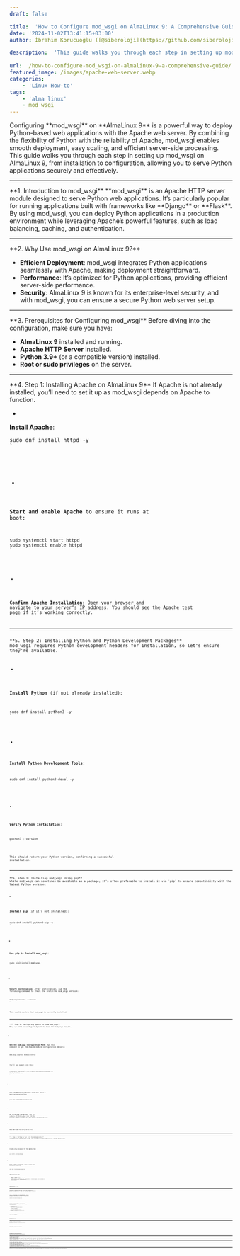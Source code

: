 ```yaml
---
draft: false

title:  'How to Configure mod_wsgi on AlmaLinux 9: A Comprehensive Guide'
date: '2024-11-02T13:41:15+03:00'
author: İbrahim Korucuoğlu ([@siberoloji](https://github.com/siberoloji))

description:  'This guide walks you through each step in setting up mod_wsgi on AlmaLinux 9, from installation to configuration, allowing you to serve Python applications securely and effectively.' 
 
url:  /how-to-configure-mod_wsgi-on-almalinux-9-a-comprehensive-guide/
featured_image: /images/apache-web-server.webp
categories:
    - 'Linux How-to'
tags:
    - 'alma linux'
    - mod_wsgi
---
```


<!-- wp:jetpack/markdown {"source":"Configuring **mod_wsgi** on **AlmaLinux 9** is a powerful way to deploy Python-based web applications with the Apache web server. By combining the flexibility of Python with the reliability of Apache, mod_wsgi enables smooth deployment, easy scaling, and efficient server-side processing. This guide walks you through each step in setting up mod_wsgi on AlmaLinux 9, from installation to configuration, allowing you to serve Python applications securely and effectively. 
\u002d\u002d- 
### **1. Introduction to mod_wsgi** 
**mod_wsgi** is an Apache HTTP server module designed to serve Python web applications. It's particularly popular for running applications built with frameworks like **Django** or **Flask**. By using mod_wsgi, you can deploy Python applications in a production environment while leveraging Apache’s powerful features, such as load balancing, caching, and authentication. 
\u002d\u002d- 
### **2. Why Use mod_wsgi on AlmaLinux 9?** 
1. **Efficient Deployment**: mod_wsgi integrates Python applications seamlessly with Apache, making deployment straightforward.\n2. **Performance**: It’s optimized for Python applications, providing efficient server-side performance.\n3. **Security**: AlmaLinux 9 is known for its enterprise-level security, and with mod_wsgi, you can ensure a secure Python web server setup. 
\u002d\u002d- 
### **3. Prerequisites for Configuring mod_wsgi** 
Before diving into the configuration, make sure you have: 
- **AlmaLinux 9** installed and running.\n- **Apache HTTP Server** installed.\n- **Python 3.9+** (or a compatible version) installed.\n- **Root or sudo privileges** on the server. 
\u002d\u002d- 
### **4. Step 1: Installing Apache on AlmaLinux 9** 
If Apache is not already installed, you’ll need to set it up as mod_wsgi depends on Apache to function. 
1. **Install Apache**: 
   ```bash\n   sudo dnf install httpd -y\n   ``` 
2. **Start and enable Apache** to ensure it runs at boot: 
   ```bash\n   sudo systemctl start httpd\n   sudo systemctl enable httpd\n   ``` 
3. **Confirm Apache Installation**: Open your browser and navigate to your server’s IP address. You should see the Apache test page if it’s working correctly. 
\u002d\u002d- 
### **5. Step 2: Installing Python and Python Development Packages** 
mod_wsgi requires Python development headers for installation, so let’s ensure they’re available. 
1. **Install Python** (if not already installed): 
   ```bash\n   sudo dnf install python3 -y\n   ``` 
2. **Install Python Development Tools**: 
   ```bash\n   sudo dnf install python3-devel -y\n   ``` 
3. **Verify Python Installation**: 
   ```bash\n   python3 \u002d\u002dversion\n   ``` 
   This should return your Python version, confirming a successful installation. 
\u002d\u002d- 
### **6. Step 3: Installing mod_wsgi Using pip** 
While mod_wsgi can sometimes be available as a package, it’s often preferable to install it via `pip` to ensure compatibility with the latest Python version. 
1. **Install pip** (if it’s not installed): 
   ```bash\n   sudo dnf install python3-pip -y\n   ``` 
2. **Use pip to Install mod_wsgi**: 
   ```bash\n   sudo pip3 install mod_wsgi\n   ``` 
3. **Verify Installation**: 
   After installation, run the following command to check the installed mod_wsgi version: 
   ```bash\n   mod_wsgi-express \u002d\u002dversion\n   ``` 
   This should confirm that mod_wsgi is correctly installed. 
\u002d\u002d- 
### **7. Step 4: Configuring Apache to Load mod_wsgi** 
Now, we need to configure Apache to load the mod_wsgi module. 
1. **Get the mod_wsgi Configuration Path**: 
   Run this command to get the Apache module configuration details: 
   ```bash\n   mod_wsgi-express module-config\n   ``` 
   You’ll see output like this: 
   ```apache\n   LoadModule wsgi_module /usr/lib64/httpd/modules/mod_wsgi.so\n   WSGIPythonHome /usr\n   ``` 
2. **Edit the Apache Configuration File**: 
   Open Apache’s main configuration file: 
   ```bash\n   sudo nano /etc/httpd/conf/httpd.conf\n   ``` 
3. **Add the mod_wsgi Configuration**: 
   Copy the `LoadModule` and `WSGIPythonHome` lines from the previous command’s output into your Apache configuration file. 
4. **Save and Close** the configuration file. 
\u002d\u002d- 
### **8. Step 5: Setting Up Your First Python Application** 
To demonstrate the mod_wsgi setup, let’s create a simple “Hello World” Python application. 
1. **Create a New Directory for the Application**: 
   ```bash\n   sudo mkdir /var/www/myapp\n   ``` 
2. **Write a Simple Application**: 
   Create a Python file within this directory: 
   ```bash\n   sudo nano /var/www/myapp/myapp.wsgi\n   ``` 
   Add the following code: 
   ```python\n   def application(environ, start_response):\n       status = '200 OK'\n       output = b'Hello, World!' 
       response_headers = [('Content-type', 'text/plain'), ('Content-Length', str(len(output)))]\n       start_response(status, response_headers) 
       return [output]\n   ``` 
3. **Save and Close** the file. 
\u002d\u002d- 
### **9. Step 6: Configuring mod_wsgi to Serve Your Application** 
Now that the application is ready, let’s configure Apache to serve it. 
1. **Create a Virtual Host for Your Application**: 
   Open a new Apache configuration file for the virtual host: 
   ```bash\n   sudo nano /etc/httpd/conf.d/myapp.conf\n   ``` 
2. **Configure the Virtual Host**: 
   In this configuration file, add the following code (replace `mydomain.com` with your actual domain): 
   ```apache\n   \n       ServerName mydomain.com\n       WSGIScriptAlias / /var/www/myapp/myapp.wsgi 
       \n           Require all granted\n        
       ErrorLog /var/log/httpd/myapp_error.log\n       CustomLog /var/log/httpd/myapp_access.log combined\n   \n   ``` 
   This configuration tells Apache to serve your application when someone accesses `mydomain.com`. 
3. **Save and Close** the file. 
\u002d\u002d- 
### **10. Step 7: Testing the Configuration** 
With everything set up, it’s time to test the configuration. 
1. **Restart Apache** to apply the new configuration: 
   ```bash\n   sudo systemctl restart httpd\n   ``` 
2. **Test the Application**: 
   Open a browser and navigate to `http://mydomain.com`. You should see the message “Hello, World!” indicating that your application is being served correctly. 
\u002d\u002d- 
### **11. Common Errors and Troubleshooting** 
**Issue**: *500 Internal Server Error*  \n**Solution**: Check the `myapp_error.log` file in `/var/log/httpd/` for more information. Often, this error occurs due to permission issues or incorrect WSGI file paths. 
**Issue**: *Module not found errors*  \n**Solution**: Ensure all Python dependencies are installed in the Python environment specified in `WSGIPythonHome`. Using a virtual environment can help manage dependencies cleanly. 
**Issue**: *Cannot locate mod_wsgi.so*  \n**Solution**: Double-check the `LoadModule` path in the Apache configuration. The `mod_wsgi-express module-config` command typically provides the correct path. 
\u002d\u002d- 
### **12. FAQ on mod_wsgi Configuration for AlmaLinux 9** 
**Q1: Can I use mod_wsgi with a virtual environment?**  \nA: Yes, simply point `WSGIPythonHome` to your virtual environment’s location, and make sure all required packages are installed there. 
**Q2: How do I configure mod_wsgi for HTTPS?**  \nA: Configure Apache for SSL by installing `mod_ssl`, then update your VirtualHost configuration to listen on port 443 and include the SSL certificate and key paths. 
**Q3: How can I use multiple Python versions with mod_wsgi?**  \nA: Install different Python versions and specify the desired version with `WSGIPythonHome`. 
**Q4: Does mod_wsgi support multiprocessing?**  \nA: Yes, mod_wsgi supports both multi-threading and multi-processing, configurable via the `WSGIDaemonProcess` directive. 
**Q5: What permissions should my application directory have?**  \nA: Set permissions so that the Apache user (`apache` or `www-data`) has read access to the directory and execute access to the files. 
\u002d\u002d- 
With these steps, you’ve successfully configured mod_wsgi on AlmaLinux 9, giving you a reliable, scalable, and production-ready environment for your Python applications. Enjoy the power and flexibility of deploying your Python apps with mod_wsgi!"} -->
<div class="wp-block-jetpack-markdown">Configuring **mod_wsgi** on **AlmaLinux 9** is a powerful way to deploy Python-based web applications with the Apache web server. By combining the flexibility of Python with the reliability of Apache, mod_wsgi enables smooth deployment, easy scaling, and efficient server-side processing. This guide walks you through each step in setting up mod_wsgi on AlmaLinux 9, from installation to configuration, allowing you to serve Python applications securely and effectively.
<hr>
**1. Introduction to mod_wsgi**
**mod_wsgi** is an Apache HTTP server module designed to serve Python web applications. It’s particularly popular for running applications built with frameworks like **Django** or **Flask**. By using mod_wsgi, you can deploy Python applications in a production environment while leveraging Apache’s powerful features, such as load balancing, caching, and authentication.
<hr>
**2. Why Use mod_wsgi on AlmaLinux 9?**

* **Efficient Deployment**: mod_wsgi integrates Python applications seamlessly with Apache, making deployment straightforward.
* **Performance**: It’s optimized for Python applications, providing efficient server-side performance.
* **Security**: AlmaLinux 9 is known for its enterprise-level security, and with mod_wsgi, you can ensure a secure Python web server setup.

<hr>
**3. Prerequisites for Configuring mod_wsgi**
Before diving into the configuration, make sure you have:

* **AlmaLinux 9** installed and running.
* **Apache HTTP Server** installed.
* **Python 3.9+** (or a compatible version) installed.
* **Root or sudo privileges** on the server.

<hr>
**4. Step 1: Installing Apache on AlmaLinux 9**
If Apache is not already installed, you’ll need to set it up as mod_wsgi depends on Apache to function.

* 
**Install Apache**:
<pre><code class="language-bash">sudo dnf install httpd -y
`</pre>

* 
**Start and enable Apache** to ensure it runs at boot:
<pre><code class="language-bash">sudo systemctl start httpd
sudo systemctl enable httpd
`</pre>

* 
**Confirm Apache Installation**: Open your browser and navigate to your server’s IP address. You should see the Apache test page if it’s working correctly.


<hr>
**5. Step 2: Installing Python and Python Development Packages**
mod_wsgi requires Python development headers for installation, so let’s ensure they’re available.

* 
**Install Python** (if not already installed):
<pre><code class="language-bash">sudo dnf install python3 -y
`</pre>

* 
**Install Python Development Tools**:
<pre><code class="language-bash">sudo dnf install python3-devel -y
`</pre>

* 
**Verify Python Installation**:
<pre><code class="language-bash">python3 --version
`</pre>
This should return your Python version, confirming a successful installation.


<hr>
**6. Step 3: Installing mod_wsgi Using pip**
While mod_wsgi can sometimes be available as a package, it’s often preferable to install it via `pip` to ensure compatibility with the latest Python version.

* 
**Install pip** (if it’s not installed):
<pre><code class="language-bash">sudo dnf install python3-pip -y
`</pre>

* 
**Use pip to Install mod_wsgi**:
<pre><code class="language-bash">sudo pip3 install mod_wsgi
`</pre>

* 
**Verify Installation**:
After installation, run the following command to check the installed mod_wsgi version:
<pre><code class="language-bash">mod_wsgi-express --version
`</pre>
This should confirm that mod_wsgi is correctly installed.


<hr>
**7. Step 4: Configuring Apache to Load mod_wsgi**
Now, we need to configure Apache to load the mod_wsgi module.

* 
**Get the mod_wsgi Configuration Path**:
Run this command to get the Apache module configuration details:
<pre><code class="language-bash">mod_wsgi-express module-config
`</pre>
You’ll see output like this:
<pre><code class="language-apache">LoadModule wsgi_module /usr/lib64/httpd/modules/mod_wsgi.so
WSGIPythonHome /usr
`</pre>

* 
**Edit the Apache Configuration File**:
Open Apache’s main configuration file:
<pre><code class="language-bash">sudo nano /etc/httpd/conf/httpd.conf
`</pre>

* 
**Add the mod_wsgi Configuration**:
Copy the `LoadModule` and `WSGIPythonHome` lines from the previous command’s output into your Apache configuration file.

* 
**Save and Close** the configuration file.


<hr>
**8. Step 5: Setting Up Your First Python Application**
To demonstrate the mod_wsgi setup, let’s create a simple “Hello World” Python application.

* 
**Create a New Directory for the Application**:
<pre><code class="language-bash">sudo mkdir /var/www/myapp
`</pre>

* 
**Write a Simple Application**:
Create a Python file within this directory:
<pre><code class="language-bash">sudo nano /var/www/myapp/myapp.wsgi
`</pre>
Add the following code:
<pre><code class="language-python">def application(environ, start_response):
    status = '200 OK'
    output = b'Hello, World!'

    response_headers = [('Content-type', 'text/plain'), ('Content-Length', str(len(output)))]
    start_response(status, response_headers)

    return [output]
`</pre>

* 
**Save and Close** the file.


<hr>
**9. Step 6: Configuring mod_wsgi to Serve Your Application**
Now that the application is ready, let’s configure Apache to serve it.

* 
**Create a Virtual Host for Your Application**:
Open a new Apache configuration file for the virtual host:
<pre><code class="language-bash">sudo nano /etc/httpd/conf.d/myapp.conf
`</pre>

* 
**Configure the Virtual Host**:
In this configuration file, add the following code (replace `mydomain.com` with your actual domain):
<pre><code class="language-apache">&lt;VirtualHost *:80&gt;
    ServerName mydomain.com
    WSGIScriptAlias / /var/www/myapp/myapp.wsgi

    &lt;Directory /var/www/myapp&gt;
        Require all granted
    &lt;/Directory&gt;

    ErrorLog /var/log/httpd/myapp_error.log
    CustomLog /var/log/httpd/myapp_access.log combined
&lt;/VirtualHost&gt;
`</pre>
This configuration tells Apache to serve your application when someone accesses `mydomain.com`.

* 
**Save and Close** the file.


<hr>
**10. Step 7: Testing the Configuration**
With everything set up, it’s time to test the configuration.

* 
**Restart Apache** to apply the new configuration:
<pre><code class="language-bash">sudo systemctl restart httpd
`</pre>

* 
**Test the Application**:
Open a browser and navigate to `http://mydomain.com`. You should see the message “Hello, World!” indicating that your application is being served correctly.


<hr>
**11. Common Errors and Troubleshooting**
**Issue**: 500 Internal Server Error 
**Solution**: Check the `myapp_error.log` file in `/var/log/httpd/` for more information. Often, this error occurs due to permission issues or incorrect WSGI file paths.
**Issue**: Module not found errors 
**Solution**: Ensure all Python dependencies are installed in the Python environment specified in `WSGIPythonHome`. Using a virtual environment can help manage dependencies cleanly.
**Issue**: Cannot locate mod_wsgi.so 
**Solution**: Double-check the `LoadModule` path in the Apache configuration. The `mod_wsgi-express module-config` command typically provides the correct path.
<hr>
**12. FAQ on mod_wsgi Configuration for AlmaLinux 9**
**Q1: Can I use mod_wsgi with a virtual environment?** 
A: Yes, simply point `WSGIPythonHome` to your virtual environment’s location, and make sure all required packages are installed there.
**Q2: How do I configure mod_wsgi for HTTPS?** 
A: Configure Apache for SSL by installing `mod_ssl`, then update your VirtualHost configuration to listen on port 443 and include the SSL certificate and key paths.
**Q3: How can I use multiple Python versions with mod_wsgi?** 
A: Install different Python versions and specify the desired version with `WSGIPythonHome`.
**Q4: Does mod_wsgi support multiprocessing?** 
A: Yes, mod_wsgi supports both multi-threading and multi-processing, configurable via the `WSGIDaemonProcess` directive.
**Q5: What permissions should my application directory have?** 
A: Set permissions so that the Apache user (`apache` or `www-data`) has read access to the directory and execute access to the files.
<hr>
With these steps, you’ve successfully configured mod_wsgi on AlmaLinux 9, giving you a reliable, scalable, and production-ready environment for your Python applications. Enjoy the power and flexibility of deploying your Python apps with mod_wsgi!
</div>
<!-- /wp:jetpack/markdown -->